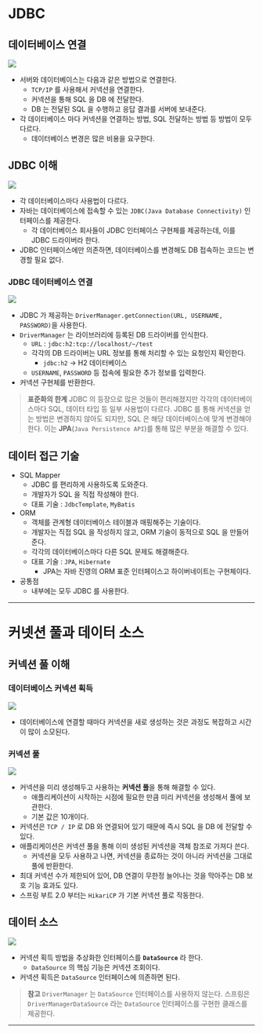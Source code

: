 # JDBC
## 데이터베이스 연결
![](https://velog.velcdn.com/images/pipiolo/post/0baa42f9-d6fe-40c8-8b0d-aa363448d6f6/image.png)

* 서버와 데이터베이스는 다음과 같은 방법으로 연결한다.
  * `TCP/IP` 를 사용해서 커넥션을 연결한다.
  * 커넥션을 통해 SQL 을 DB 에 전달한다.
  * DB 는 전달된 SQL 을 수행하고 응답 결과를 서버에 보내준다.
* 각 데이터베이스 마다 커넥션을 연결하는 방법, SQL 전달하는 방법 등 방법이 모두 다르다.
  * 데이터베이스 변경은 많은 비용을 요구한다.
  
## JDBC 이해
![](https://velog.velcdn.com/images/pipiolo/post/c2f1b7e4-b572-4dc7-a50f-ebb6c887b2cf/image.png)

* 각 데이터베이스마다 사용법이 다르다. 
* 자바는 데이터베이스에 접속할 수 있는 `JDBC(Java Database Connectivity)` 인터페이스를 제공한다.
  * 각 데이터베이스 회사들이 JDBC 인터페이스 구현체를 제공하는데, 이를 JDBC 드라이버라 한다.
* JDBC 인터페이스에만 의존하면, 데이터베이스를 변경해도 DB 접속하는 코드는 변경할 필요 없다.

### JDBC 데이터베이스 연결
![](https://velog.velcdn.com/images/pipiolo/post/256cb057-b498-474d-91e3-c2f5b0d2406e/image.png)

* JDBC 가 제공하는 `DriverManager.getConnection(URL, USERNAME, PASSWORD)`을 사용한다.
* `DriverManager` 는 라이브러리에 등록된 DB 드라이버를 인식한다.
  * `URL` : `jdbc:h2:tcp://localhost/~/test`
  * 각각의 DB 드라이버는 URL 정보를 통해 처리할 수 있는 요청인지 확인한다.
    * `jdbc:h2` → H2 데이터베이스
  * `USERNAME`, `PASSWORD` 등 접속에 필요한 추가 정보를 입력한다.
* 커넥션 구현체를 반환한다.

> **표준화의 한계**
JDBC 의 등장으로 많은 것들이 편리해졌지만 각각의 데이터베이스마다 SQL, 데이터 타입 등 일부 사용법이 다르다. JDBC 를 통해 커넥션을 얻는 방법은 변경하지 않아도 되지만, SQL 은 해당 데이터베이스에 맞게 변경해야 한다. 이는 **JPA**(`Java Persistence API`)를 통해 많은 부분을 해결할 수 있다.

## 데이터 접근 기술
* SQL Mapper
  * JDBC 를 편리하게 사용하도록 도와준다.
  * 개발자가 SQL 을 직접 작성해야 한다.
  * 대표 기술 : `JdbcTemplate`, `MyBatis`
* ORM
  * 객체를 관계형 데이터베이스 테이블과 매핑해주는 기술이다.
  * 개발자는 직접 SQL 을 작성하지 않고, ORM 기술이 동적으로 SQL 을 만들어준다.
  * 각각의 데이터베이스마다 다른 SQL 문제도 해결해준다.
  * 대표 기술 : `JPA`, `Hibernate`
    * JPA는 자바 진영의 ORM 표준 인터페이스고 하이버네이트는 구현체이다.
* 공통점
  * 내부에는 모두 JDBC 를 사용한다.

---

# 커넷션 풀과 데이터 소스
## 커넥션 풀 이해
### 데이터베이스 커넥션 획득
![](https://velog.velcdn.com/images/pipiolo/post/cfb173ab-7b9d-46c4-a9fa-1e0a79f12cce/image.png)

* 데이터베이스에 연결할 때마다 커넥션을 새로 생성하는 것은 과정도 복잡하고 시간이 많이 소모된다.

### 커넥션 풀
![](https://velog.velcdn.com/images/pipiolo/post/8cd99f63-6c51-40df-90c2-cca6b418d790/image.png)

* 커넥션을 미리 생성해두고 사용하는 **커넥션 풀**을 통해 해결할 수 있다.
  * 애플리케이션이 시작하는 시점에 필요한 만큼 미리 커넥션을 생성해서 풀에 보관한다. 
  * 기본 값은 10개이다.
* 커넥션은 `TCP / IP` 로 DB 와 연결되어 있기 때문에 즉시 SQL 을 DB 에 전달할 수 있다.
* 애플리케이션은 커넥션 풀을 통해 이미 생성된 커넥션을 객체 참조로 가져다 쓴다. 
  * 커넥션을 모두 사용하고 나면, 커넥션을 종료하는 것이 아니라 커넥션을 그대로 풀에 반환한다.
* 최대 커넥션 수가 제한되어 있어, DB 연결이 무한정 늘어나는 것을 막아주는 DB 보호 기능 효과도 있다.
* 스프링 부트 2.0 부터는 `HikariCP` 가 기본 커넥션 풀로 작동한다.

## 데이터 소스
![](https://velog.velcdn.com/images/pipiolo/post/f4f1256a-a68d-4665-a107-6a289c6aa29f/image.png)

* 커넥션 획득 방법을 추상화한 인터페이스를 **`DataSource`** 라 한다.
  * `DataSource` 의 핵심 기능은 커넥션 조회이다.
* 커넥션 획득은 `DataSource` 인터페이스에 의존하면 된다.

> **참고**
> `DriverManager` 는 `DataSource` 인터페이스를 사용하지 않는다. 스프링은 `DriverManagerDataSource` 라는 `DataSource` 인터페이스를 구현한 클래스를 제공한다.

---

